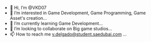 - 👋 Hi, I’m @VKD07
- 👀 I’m interested in Game Development, Game Programming, Game Asset's creation...
- 🌱 I’m currently learning Game Development...
- 💞️ I’m looking to collaborate on Big game studios...
- 📫 How to reach me v.delgado@student.saedubai.com ...

<!---
VKD07/VKD07 is a ✨ special ✨ repository because its `README.md` (this file) appears on your GitHub profile.
You can click the Preview link to take a look at your changes.
--->
